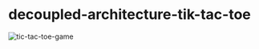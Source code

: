 # decoupled-architecture-tik-tac-toe
![tic-tac-toe-game](https://user-images.githubusercontent.com/40727301/145236778-bff5b0dc-66ea-40f4-8c3e-1e04191ea5a6.png)
